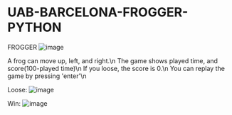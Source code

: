 # UAB-BARCELONA-FROGGER-PYTHON

FROGGER
![image](https://user-images.githubusercontent.com/79829662/181728159-980633ef-94e7-48aa-8388-87c8135797c1.png)

A frog can move up, left, and right.\n
The game shows played time, and score(100-played time)\n
If you loose, the score is 0.\n
You can replay the game by pressing 'enter'\n

Loose:
![image](https://user-images.githubusercontent.com/79829662/181728276-8be9c699-ef35-4940-bc36-9859fbbd78d6.png)

Win:
![image](https://user-images.githubusercontent.com/79829662/181728381-12a3e146-71f4-41f9-8999-5abb91a49b5d.png)

